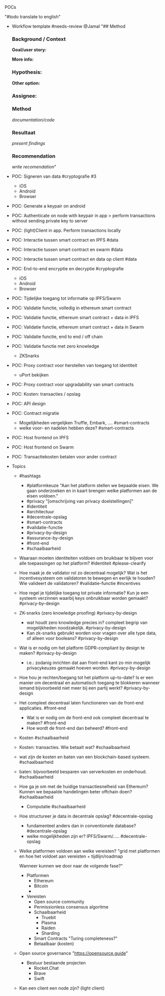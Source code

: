 POCs

"#todo translate to english"

- Workflow template #needs-review @Jamal
  "## Method
  
  ### Background / Context
  **Goal/user story:**
  
  **More info:**
  
  ### Hypothesis:
  
  **Other option:**
  
  ### Assignee: 
  
  ### Method
  *documentation/code*
  
  ### Resultaat
  *present findings*
  
  ### Recommendation
  *write recomendation*"
- POC: Signeren van data #cryptografie #3
  - iOS
  - Android
  - Browser
- POC: Generate a keypair on android
- POC: Authenticate on node with keypair in app > perform transactions without sending private key to server
- POC: (light)Client in app. Perform transactions locally
- POC: Interactie tussen smart contract en IPFS #data
- POC: Interactie tussen smart contract en swarm #data
- POC: Interactie tussen smart contract en data op client #data 
- POC: End-to-end encryptie en decryptie #cryptografie
  - iOS
  - Android
  - Browser
- POC: Tijdelijke toegang tot informatie op IPFS/Swarm
- POC: Validatie functie, volledig in ethereum smart contract
- POC: Validatie functie, ethereum smart contract + data in IPFS
- POC: Validatie functie, ethereum smart contract + data in Swarm
- POC: Validatie functie, end to end / off chain
- POC: Validatie functie met zero knowledge
  - ZKSnarks
- POC: Proxy contract voor herstellen van toegang tot identiteit
  - uPort bekijken
- POC: Proxy contract voor upgradability van smart contracts
- POC: Kosten: transacties / opslag
- POC: API design 
- POC: Contract migratie
  - Mogelijkheden vergelijken Truffle, Embark, .... #smart-contracts
  - welke voor- en nadelen hebben deze? #smart-contracts
- POC: Host frontend on IPFS
- POC: Host frontend on Swarm
- POC: Transactiekosten betalen voor ander contract
- Topics
  - #hashtags
    - #platformkeuze 
      "Aan het platform stellen we bepaalde eisen. We gaan onderzoeken en in kaart brengen welke platformen aan de eisen voldoen."
    - #privacy
      "[omschrijving van privacy doelstellingen]"
    - #identiteit 
    - #architectuur 
    - #decentrale-opslag 
    - #smart-contracts 
    - #validatie-functie 
    - #privacy-by-design 
    - #assurance-by-design
    - #front-end 
    - #schaalbaarheid
  - Waaraan moeten identiteiten voldoen om bruikbaar te blijven voor alle toepassingen op het platform? #identiteit #please-clearify
  - Hoe maak je de validator rol zo decentraal mogelijk? Wat is het incentivesysteem om validatoren te bewegen en eerlijk te houden? Wie valideert de validatoren? #validatie-functie #incentives
  - Hoe regel je tijdelijke toegang tot private informatie? Kun je een systeem verzinnen waarbij keys onbruikbaar worden gemaakt? #privacy-by-design
  - ZK-snarks (zero knowledge proofing) #privacy-by-design
    - wat houdt zero knowledge precies in? compleet begrip van mogelijkheden noodzakelijk. #privacy-by-design
    - Kan zk-snarks gebruikt worden voor vragen over alle type data, of alleen voor booleans? #privacy-by-design
  - Wat is er nodig om het platform GDPR-compliant by design te maken? #privacy-by-design
    - i.e.: zodanig inrichten dat aan front-end kant zo min mogelijk privacykeuzes gemaakt hoeven worden. #privacy-by-design
  - Hoe hou je rechten/toegang tot het platform up-to-date? Is er een manier om decentraal en automatisch toegang te blokkeren wanneer iemand bijvoorbeeld niet meer bij een partij werkt? #privacy-by-design
  - Het compleet decentraal laten functioneren van de front-end applicaties. #front-end
    - Wat is er nodig om de front-end ook compleet decentraal te maken? #front-end
    - Hoe wordt de front-end dan beheerd? #front-end
  - Kosten #schaalbaarheid
  - Kosten: transacties. Wie betaalt wat? #schaalbaarheid
  - wat zijn de kosten en baten van een blockchain-based systeem. #schaalbaarheid
  - baten: bijvoorbeeld besparen van serverkosten en onderhoud. #schaalbaarheid
  - Hoe ga je om met de huidige transactiesnelheid van Ethereum? Kunnen we bepaalde handelingen beter offchain doen? #schaalbaarheid
    - Computatie #schaalbaarheid
  - Hoe structureer je data in decentrale opslag? #decentrale-opslag
    - fundamenteel anders dan in conventionele database? #decentrale-opslag
    - welke mogelijkheden zijn er? IPFS/Swarm/..... #decentrale-opslag
  - Welke platformen voldoen aan welke vereisten?
    "grid met platformen en hoe het voldoet aan vereisten + tijdlijn/roadmap
    
    Wanneer kunnen we door naar de volgende fase?"
    - Platformen
      - Ethereum
      - Bitcoin
      - 
    - Vereisten
      - Open source community
      - Permissionless consensus algoritme
      - Schaalbaarheid
        - Truebit 
        - Plasma
        - Raiden
        - Sharding
      - Smart Contracts
        "Turing completeness?"
      - Betaalbaar (kosten)
  - Open source governance
    "https://opensource.guide"
    - Bestuur bestaande projecten
      - Rocket.Chat
      - Brave
      - Swift
  - Kan een client een node zijn? (light client)
